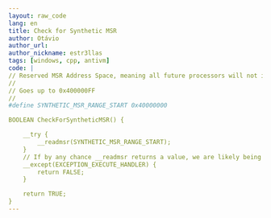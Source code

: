 ```yaml
---
layout: raw_code
lang: en
title: Check for Synthetic MSR
author: Otávio
author_url:
author_nickname: estr3llas
tags: [windows, cpp, antivm]
code: |
// Reserved MSR Address Space, meaning all future processors will not implement MSRs in this range.
//
// Goes up to 0x400000FF
//
#define SYNTHETIC_MSR_RANGE_START 0x40000000

BOOLEAN CheckForSyntheticMSR() {

    __try {
        __readmsr(SYNTHETIC_MSR_RANGE_START);
    }
    // If by any chance __readmsr returns a value, we are likely being virtualized
    __except(EXCEPTION_EXECUTE_HANDLER) {
        return FALSE;
    }

    return TRUE;
}
---
```

